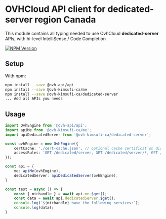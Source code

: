 # OVHCloud API client for **dedicated-server** region Canada

This module contains all typing needed to use OvhCloud **dedicated-server** APIs, with hi-level IntelliSense / Code Completion

[![NPM Version](https://img.shields.io/npm/v/@ovh-kimsufi-ca/dedicated-server.svg?style=flat)](https://www.npmjs.org/package/@ovh-kimsufi-ca/dedicated-server)

## Setup

With npm:

```bash
npm install --save @ovh-api/api
npm install --save @ovh-kimsufi-ca/me
npm install --save @ovh-kimsufi-ca/dedicated-server
... Add all APIs you needs
```

## Usage

```typescript
import OvhEngine from '@ovh-api/api';
import apiMe from '@ovh-kimsufi-ca/me';
import apiDedicatedServer from '@ovh-kimsufi-ca/dedicated-server';

const ovhEngine = new OvhEngine({ 
    certCache: './cert-cache.json', // optional cache certificat on disk.
    accessRules: 'GET /dedicated/server, GET /dedicated/server/*, GET /me', // optional limit the requested privileges.
});

const api = {
    me: apiMe(ovhEngine),
    dedicatedServer: apiDedicatedServer(ovhEngine),
}

const test = async () => {
    const { nichandle } = await api.me.$get();
    const data = await api.dedicatedServer.$get();
    console.log(`${nichandle} have the following services:`);
    console.log(data);
}
```
